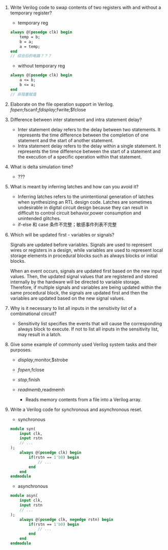 1. Write Verilog code to swap contents of two registers with and without a temporary register?
	* temporary reg
	``` systemverilog
	always @(posedge clk) begin
		temp = b;
		b = a;
		a = temp;
	end
	// 综合后的电路？？？
	```
	* without temporary reg
	``` systemverilog
	always @(posedge clk) begin
		a <= b;
		b <= a;
	end
	// 非阻塞赋值
	```
2. Elaborate on the file operation support in Verilog.
	$fopen;$fscanf;$fdisplay;$fwrite;$fclose

3. Difference between inter statement and intra statement delay?
	* Inter statement delay refers to the delay between two statements. It represents the time difference between the completion of one statement and the start of another statement.
	* Intra statement delay refers to the delay within a single statement. It represents the time difference between the start of a statement and the execution of a specific operation within that statement.

4. What is delta simulation time?
	* ???
	
5. What is meant by inferring latches and how can you avoid it?
	* Inferring latches refers to the unintentional generation of latches when synthesizing an RTL design code. Latches are sometimes undesirable in digital circuit design because they can result in difficult to control circuit behavior,power consumption and unintended glitches.
	* if-else 和 case 条件不完整；敏感事件列表不完整

6. Which will be updated first - variables or signals?

	Signals are updated before variables. Signals are used to represent wires or registers in a design, while variables are used to represent local storage elements in procedural blocks such as always blocks or initial blocks.

	When an event occurs, signals are updated first based on the new input values. Then, the updated signal values that are registered and stored internally by the hardware will be directed to variable storage. Therefore, if multiple signals and variables are being updated within the same procedural block, the signals are updated first and then the variables are updated based on the new signal values.

7. Why is it necessary to list all inputs in the sensitivity list of a combinational circuit?
	* Sensitivity list specifies the events that will cause the corresponding always block to execute. If not to list all inputs in the sensitivity list, may result in a latch.

8. Give some example of commonly used Verilog system tasks and their purposes.
	* $display,$monitor,$strobe
		
	* $fopen,$fclose

	* $stop,$finish

	* $readmemb,$readmemh
		- Reads memory contents from a file into a Verilog array.

9. Write a Verilog code for synchronous and asynchronous reset.
	* synchronous
	``` systemverilog
	module syn(
		input clk,
		input rstn
		// ...
	);
		always @(posedge clk) begin
			if(rstn == 1'b0) begin
				// ...
			end
		end
	endmodule
	```
	* asynchronous
	``` systemverilog
	module asyn(
		input clk,
		input rstn
		// ...
	);
		always @(posedge clk, negedge rstn) begin
			if(rstn == 1'b0) begin
				// ...
			end
		end
	endmodule
	```
